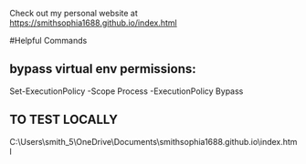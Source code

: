 
Check out my personal website at https://smithsophia1688.github.io/index.html

#Helpful Commands
## bypass virtual env permissions: 
Set-ExecutionPolicy -Scope Process -ExecutionPolicy Bypass

## TO TEST LOCALLY
C:\Users\smith_5\OneDrive\Documents\smithsophia1688.github.io\index.html
